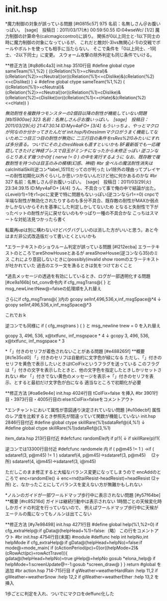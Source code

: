 # init.hsp


*魔力制御の対象が誤っている問題 [#t0815c57]
975 名前：名無しさん＠お腹いっぱい。　[sage]　投稿日：2011/03/17(木) 00:59:50.55 ID:04wseWc/ [1/2]
魔力制御の計算命令(calcmagiccontrol)に誤り。
関係が0以上同士と-1以下同士の時に魔力制御の対象になっているが、
これだと敵対(-3)vs無関心(-1)の交戦でボールやボルトを使っても相手に当たらない。
そこで条件を「0以上同士、-1同士、-2以下同士」に変更。
スウォーム攻撃の除外判定も同じ条件でいける。

**修正方法 [#q8d6c4a3]
init.hsp 3510行目
 #define global ctype sameTeam(%1,%2) ( ((cRelation(%1)>=cNeutral)&(cRelation(%2)>=cNeutral))or((cRelation(%1)<=cDislike)&(cRelation(%2)<=cDislike)) )
↓
 #define global ctype sameTeam(%1,%2) ( ((cRelation(%1)>=cNeutral)&(cRelation(%2)>=cNeutral))or((cRelation(%1)=cDislike)&(cRelation(%2)=cDislike))or((cRelation(%1)<=cHate)&(cRelation(%2)<=cHate)) )

*無効耐性を複数持つモンスターの2個目以降の耐性が機能していない問題 [#b15900ae]
323 名前：名無しさん＠お腹いっぱい。　[sage]　投稿日：2011/03/29(火) 21:47:30.14 ID:Myv4aFO+ [3/4]
もういっちょ、やっとマクロが何なのか分かってきたんだぜ
init.hsp内のresImmマクロがうまく機能してないため二つ目三つ目の耐性が無効に
二三行目の条件をrsRes%2!0みたいにすれば多分直る。ついでにその上のresWeakも直すといいかも
BF最新版でも一応確認してきたけど神経ブレスで目玉がミンチになったから未修正っぽい
逆コンならとりあえず幾つかのif ( nerve != 0 ) の中を実行するように
なお、既存敵で複数耐性を持つのは目玉のみの模様(幻惑、神経)
#br
金ベルの魔法耐性消失は*calcInitialSkill(逆コン*label_1511)だってのが判った
Lv1除外の理由ってプレイヤーの耐性初期化以外ぐらいしか思いつかないんだけど他に何かあるのかな
#br
327 名前：名無しさん＠お腹いっぱい。　[sage]　投稿日：2011/03/29(火) 23:34:39.15 ID:Myv4aFO+ [4/4]
うん、不具合って事で俺の中で結論が出た。cLevel(r1)=1をr1=pcに変更で特に問題もないっぽい(逆コンならr1==0)
cnpcで半端な耐性が無効化されたりするのも多分不具合、既存敵の耐性がMAXか弱点かしかないからそれを基準にした判定しかしてないため
となると失耐性で下がったペットの耐性が元に戻せないのもやっぱり一種の不具合かな
こっちはスマートな対処法見つかったら書く

転載再upは別に構わないけどバグバグしいのは消した方がいいと思う。あと今はまだ非公式改造版だって書いとくといいかも

*エラーテキストのショウルーム判定が誤っている問題 [#l212ecba]
エラーテキストのところでareShowHouseとあるが
areaShowHouse(逆コンなら35)のミス
これにより意図しないときに(possibly)invalid show roomのエラーテキストが吐かれていた
過去のエラー文を漁るときは気をつけておくこと

*過去メッセージの透過を有効にしているとき、ログが一部透明化する問題 [#ce9a166b]
txt_conv命令内
if cfg_msgTrans@{ }
と
msg_newLine:tNew@=falseの処理順を入れ替え

さらにif cfg_msgTrans@{ }内の
gcopy selInf,496,536,x,inf_msgSpace@*4
↓
gcopy selInf,496,536,x,inf_msgSpace@*3

これでおｋ

逆コンでも同様に
if ( cfg_msgtrans ) { }
と
msg_newline
tnew = 0
を入れ替え

gcopy 3, 496, 536, x@txtfunc, inf_msgspace * 4
↓
gcopy 3, 496, 536, x@txtfunc, inf_msgspace * 3

*「」付きのセリフが着色されないことがある問題 [#e488265f]
**概要 [#c1e35cd0]
「」付きのセリフは自動的に文字色が緑になる
ただし、「」付きのセリフを黄色で表示したいときはtColFixというフラグを送っている
このフラグは「」付きの文字を表示したときと、他の文字色を指定したときしかリセットされない
#br
「」付きでない黄色のメッセージを表示→「」付きのセリフを表示、とすると最初だけ文字色が白になる
適当なところで初期化が必要

**修正方法 [#oa6e9e4e]
init.hsp 4024行目
  tColFix=false
を挿入
#br
3901行目・3973行目・4005行目の:else:tColFix=falseをコメントアウト

*エンチャントにおいて属性が意図通り決定されていない問題 [#u10decbf]
属性のレア度を比較するとき参照先が間違っていて関数が機能していない
init.hsp 2846行目付近
#define global ctype skillRare(%1)sdataRef@(4,%1)
↓
#define global ctype skillRare(%1)sdataRef@(3,%1)

item_data.hsp 213行目付近
#defcfunc randomEle内
if p!1{
↓
if skillRare(p)!1{

逆コンでは13300行目付近
#defcfunc randomele 内
if ( p@m45 != 1 ) →if ( sdataref(3, p@m45) != 1 )
sdataref(4, p@m45)→sdataref(3, p@m45)　 (2ヶ所)
sdataref(4, i@m45)→sdataref(3, i@m45)

ただしこのまま修正すると大幅なバランス変更になってしまうので
encAddのところで
enc=randomEle()
↓
enc=rnd(tailResist-headResist)+headResist (2ヶ所)
と、なかったことにしてバランスを変えない方が無難かもしれない

*ノルンのガイドが一部ワールドマップ歩行中に表示されない問題 [#y57f64be]
**概要 [#rc85216d]
ガイドは継続行動中は表示されない
1時間ごとの天候変化時しかガイドの判定を行っていないので、
例えばワールドマップ歩行中に天候がエーテルの風になってもノルンは出てこない

**修正方法 [#y7e98498]
init.hsp 4271行目
  #define global help(%1,%2=0) if cfg_extraHelp@:if gData@(helpHead+%1)=false:（略）
この行をコメントアウト
#br
init.hsp 4754行目(末尾)
  #module
  #deffunc help int helpNo,int helpMode
  if cfg_extraHelp@:if gData@(helpHead+helpNo)=false:if mode@=mode_main{
    if (cActionPeriod(pc)=0)or((helpMode=2)&(cRowAct(pc)=rowActTravel)){    
      gdata@(helpHead+helpNo)=true
      gHelp@=helpNo
      gosub *elona_help@
      if helpMode=1:screenUpdate@=-1:gosub *screen_draw@
    }
  }
  return
  #global
を追加
#br
action.hsp 714-715行目
    if gWeather=weatherHardRain :help 11,2
    if gWeather=weatherSnow   :help 12,2
    if gWeather=weatherEther  :help 13,2
を挿入

1歩ごとに判定を入れ、ついでにマクロをdeffunc化した

